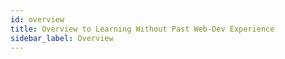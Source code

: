 ```yaml
---
id: overview
title: Overview to Learning Without Past Web-Dev Experience
sidebar_label: Overview
---
```

